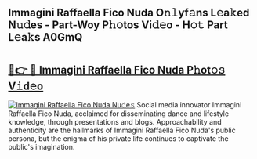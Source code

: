 ## Immagini Raffaella Fico Nuda O𝚗𝚕yf𝚊ns L𝚎a𝚔ed N𝚞𝚍es - Part-Woy P𝚑𝚘tos Vi𝚍𝚎o - H𝚘𝚝 Part L𝚎a𝚔s A0GmQ

# <h2><a href="http://kf860w.oniu.top/?m=Immagini+Raffaella+Fico+Nuda">🔗👉 🔴 Immagini Raffaella Fico Nuda P𝚑ot𝚘𝚜 V𝚒d𝚎o</a></h2>

[![Immagini Raffaella Fico Nuda Nu𝚍e𝚜](https://i.imgur.com/0qMVB7G.gif)](http://kf860w.oniu.top/?m=Immagini+Raffaella+Fico+Nuda)
Social media innovator Immagini Raffaella Fico Nuda, acclaimed for disseminating dance and lifestyle knowledge, through presentations and blogs. Approachability and authenticity are the hallmarks of Immagini Raffaella Fico Nuda's public persona, but the enigma of his private life continues to captivate the public's imagination.  
